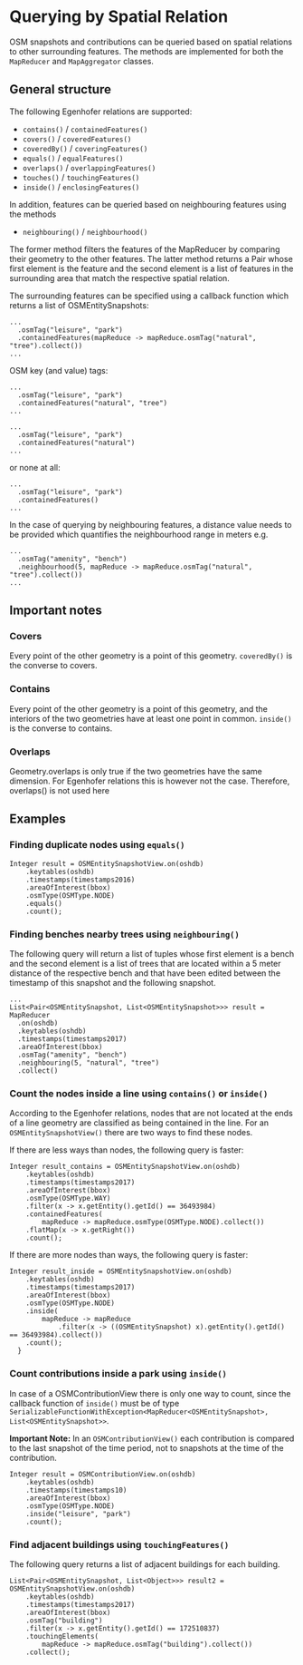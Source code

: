 # Querying by Spatial Relation

OSM snapshots and contributions can be queried based on spatial relations to other surrounding features. The methods are implemented for both the `MapReducer` and `MapAggregator` classes.  

## General structure   

The following Egenhofer relations are supported: 

* `contains()` / `containedFeatures()`
* `covers()` / `coveredFeatures()`
* `coveredBy()` / `coveringFeatures()`
* `equals()` / `equalFeatures()`
* `overlaps()` / `overlappingFeatures()`
* `touches()` / `touchingFeatures()`
* `inside()` / `enclosingFeatures()`

In addition, features can be queried based on neighbouring features using the methods

* `neighbouring()` / `neighbourhood()`

The former method filters the features of the MapReducer by comparing their geometry to the other features. The latter method returns a Pair whose first element is the feature and the second element is a list of features in the surrounding area that match the respective spatial relation.

The surrounding features can be specified using a callback function which returns a list of OSMEntitySnapshots:

```
...
  .osmTag("leisure", "park")
  .containedFeatures(mapReduce -> mapReduce.osmTag("natural", "tree").collect())
...
```

OSM key (and value) tags:

```
...
  .osmTag("leisure", "park")
  .containedFeatures("natural", "tree")
...
```
```
...
  .osmTag("leisure", "park")
  .containedFeatures("natural")
...
```

or none at all: 

```
...
  .osmTag("leisure", "park")
  .containedFeatures()
...
```

In the case of querying by neighbouring features, a distance value needs to be provided which quantifies the neighbourhood range in meters e.g.

```
...
  .osmTag("amenity", "bench")
  .neighbourhood(5, mapReduce -> mapReduce.osmTag("natural", "tree").collect())
...
```

## Important notes

### Covers
Every point of the other geometry is a point of this geometry. `coveredBy()` is the converse to covers. 

### Contains
Every point of the other geometry is a point of this geometry, and the interiors of the two geometries have at least one point in common. `inside()` is the converse to contains.

### Overlaps
Geometry.overlaps is only true if the two geometries have the same dimension. For Egenhofer relations this is however not the case. Therefore, overlaps() is not used here
                
## Examples 


### Finding duplicate nodes using `equals()`

```
Integer result = OSMEntitySnapshotView.on(oshdb)
    .keytables(oshdb)
    .timestamps(timestamps2016)
    .areaOfInterest(bbox)
    .osmType(OSMType.NODE)
    .equals()
    .count();
```

### Finding benches nearby trees using `neighbouring()`

The following query will return a list of tuples whose first element is a bench and the second element is a list of trees that are located within a 5 meter distance of the respective bench and that have been edited between the timestamp of this snapshot and the following snapshot. 

```
...
List<Pair<OSMEntitySnapshot, List<OSMEntitySnapshot>>> result = MapReducer
  .on(oshdb)
  .keytables(oshdb)
  .timestamps(timestamps2017)
  .areaOfInterest(bbox)
  .osmTag("amenity", "bench")
  .neighbouring(5, "natural", "tree")
  .collect()
```

### Count the nodes inside a line using `contains()` or `inside()`

According to the Egenhofer relations, nodes that are not located at the ends of a line geometry are classified as being contained in the line. For an `OSMEntitySnapshotView()` there are two ways to find these nodes.

If there are less ways than nodes, the following query is faster:

```
Integer result_contains = OSMEntitySnapshotView.on(oshdb)
    .keytables(oshdb)
    .timestamps(timestamps2017)
    .areaOfInterest(bbox)
    .osmType(OSMType.WAY)
    .filter(x -> x.getEntity().getId() == 36493984)
    .containedFeatures(
        mapReduce -> mapReduce.osmType(OSMType.NODE).collect())
    .flatMap(x -> x.getRight())
    .count();
```
If there are more nodes than ways, the following query is faster:

```
Integer result_inside = OSMEntitySnapshotView.on(oshdb)
    .keytables(oshdb)
    .timestamps(timestamps2017)
    .areaOfInterest(bbox)
    .osmType(OSMType.NODE)
    .inside(
        mapReduce -> mapReduce
            .filter(x -> ((OSMEntitySnapshot) x).getEntity().getId() == 36493984).collect())
    .count();
  }
```

### Count contributions inside a park using `inside()`
In case of a OSMContributionView there is only one way to count, since the callback function of `inside()` must be of type `SerializableFunctionWithException<MapReducer<OSMEntitySnapshot>, List<OSMEntitySnapshot>>`.

__Important Note:__ In an `OSMContributionView()` each contribution is compared to the last snapshot of the time period, not to snapshots at the time of the contribution. 

```
Integer result = OSMContributionView.on(oshdb)
    .keytables(oshdb)
    .timestamps(timestamps10)
    .areaOfInterest(bbox)
    .osmType(OSMType.NODE)
    .inside("leisure", "park")
    .count();
```

### Find adjacent buildings using `touchingFeatures()`
The following query returns a list of adjacent buildings for each building. 

```
List<Pair<OSMEntitySnapshot, List<Object>>> result2 = OSMEntitySnapshotView.on(oshdb)
    .keytables(oshdb)
    .timestamps(timestamps2017)
    .areaOfInterest(bbox)
    .osmTag("building")
    .filter(x -> x.getEntity().getId() == 172510837)
    .touchingElements(
        mapReduce -> mapReduce.osmTag("building").collect())
    .collect();
```






